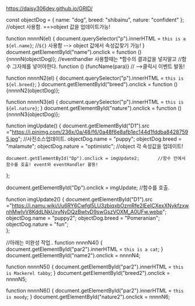 https://daisy306dev.github.io/GRID/

<JavaScript>
const objectDog = { name: "dog", breed: "shibainu", nature: "confident" };  //object 사용함.  ==>objext 값을 업데이트가능!

function nnnnN(el) {
    document.querySelector("p").innerHTML = `this is a ${el.name}`;               //`${}` 사용함     --> object 값에서 속성값찾기 가능!
}
document.getElementById("name").onclick = function () {nnnnN(objectDog)};        //eventhandler 사용할때는 *함수의 결과값을 넣지말고
                                                                                //함수 그자체를 넣어야한다. function () {funcName(para)}
                                                                                // -->클릭시 이벤트 발동!

function nnnnN2(el) {
    document.querySelector("p").innerHTML = `this is ${el.breed}`;
}
document.getElementById("breed").onclick = function () {nnnnN2(objectDog)};

function nnnnN3(el) {
    document.querySelector("p").innerHTML = `this is ${el.nature}`;
}
document.getElementById("nature").onclick = function () {nnnnN3(objectDog)};


function imgUpdate() {
    document.getElementById("D1").src ="https://i.pinimg.com/236x/0a/48/f6/0a48f6e8afb1ec144d1fddba84287595.jpg"; //사진소스업데이트.
    objectDog.name = "puppy";
    objectDog.breed = "malamute";
    objectDog.nature = "optimistic";              //object 각 속성값을 업데이트!
    
    document.getElementById("Dp").onclick = imgUpdate2;       //함수 안에서 함수를 호출! event와 eventHandler 활용!
};

document.getElementById("Dp").onclick = imgUpdate;           //함수를 호출.

function imgUpdate2() {
    document.getElementById("D1").src ="https://i.namu.wiki/i/u6RY6Cwfgl5LU3zbiqxbOzmRfe2IEeICXexXNykfzxwnhMwIvV8KddLNkUxyNyDQzBwtvD9swGszVOXM_A0UFw.webp";
    objectDog.name = "puppy2";
    objectDog.breed = "Pomeranian";
    objectDog.nature = "fun";            
}; 



//아래는 미완성 작업..
function nnnnN4() {
    document.getElementById("par2").innerHTML = `this is a cat`;
}
document.getElementById("name2").onclick = nnnnN4;

function nnnnN5() {
    document.getElementById("par2").innerHTML = `this is Mackerel tabby`;
}
document.getElementById("breed2").onclick = nnnnN5;

function nnnnN6() {
    document.getElementById("par2").innerHTML = `this is moody`;
}
document.getElementById("nature2").onclick = nnnnN6;
